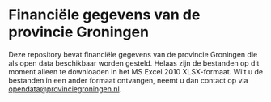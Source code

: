 # Financiële gegevens van de provincie Groningen
Deze repository bevat financiële gegevens van de provincie Groningen die als open data beschikbaar worden gesteld.
Helaas zijn de bestanden op dit moment alleen te downloaden in het MS Excel 2010 XLSX-formaat. Wilt u de bestanden in een ander formaat ontvangen, neemt u dan contact op via opendata@provinciegroningen.nl.